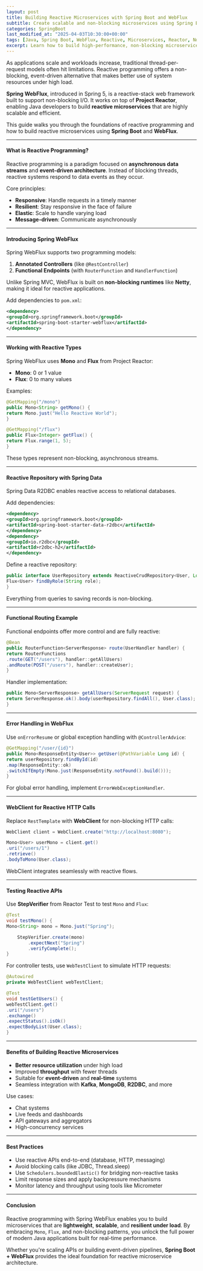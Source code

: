 ```yaml
---
layout: post
title: Building Reactive Microservices with Spring Boot and WebFlux
subtitle: Create scalable and non-blocking microservices using Spring Boot and WebFlux's reactive programming model
categories: SpringBoot
last_modified_at: "2025-04-03T10:30:00+00:00"
tags: [Java, Spring Boot, WebFlux, Reactive, Microservices, Reactor, Non-Blocking IO]
excerpt: Learn how to build high-performance, non-blocking microservices with Spring Boot and WebFlux. Understand reactive programming principles, Reactor Core, and real-world patterns for reactive service design.
---
```

As applications scale and workloads increase, traditional thread-per-request models often hit limitations. Reactive programming offers a non-blocking, event-driven alternative that makes better use of system resources under high load.

**Spring WebFlux**, introduced in Spring 5, is a reactive-stack web framework built to support non-blocking I/O. It works on top of **Project Reactor**, enabling Java developers to build **reactive microservices** that are highly scalable and efficient.

This guide walks you through the foundations of reactive programming and how to build reactive microservices using **Spring Boot** and **WebFlux**.

---

#### What is Reactive Programming?

Reactive programming is a paradigm focused on **asynchronous data streams** and **event-driven architecture**. Instead of blocking threads, reactive systems respond to data events as they occur.

Core principles:
- **Responsive**: Handle requests in a timely manner
- **Resilient**: Stay responsive in the face of failure
- **Elastic**: Scale to handle varying load
- **Message-driven**: Communicate asynchronously

---

#### Introducing Spring WebFlux

Spring WebFlux supports two programming models:
1. **Annotated Controllers** (like `@RestController`)
2. **Functional Endpoints** (with `RouterFunction` and `HandlerFunction`)

Unlike Spring MVC, WebFlux is built on **non-blocking runtimes** like **Netty**, making it ideal for reactive applications.

Add dependencies to `pom.xml`:

```xml
<dependency>
<groupId>org.springframework.boot</groupId>
<artifactId>spring-boot-starter-webflux</artifactId>
</dependency>
```

---

#### Working with Reactive Types

Spring WebFlux uses **Mono** and **Flux** from Project Reactor:

- **Mono**: 0 or 1 value
- **Flux**: 0 to many values

Examples:

```java
@GetMapping("/mono")
public Mono<String> getMono() {
return Mono.just("Hello Reactive World");
}

@GetMapping("/flux")
public Flux<Integer> getFlux() {
return Flux.range(1, 5);
}
```

These types represent non-blocking, asynchronous streams.

---

#### Reactive Repository with Spring Data

Spring Data R2DBC enables reactive access to relational databases.

Add dependencies:

```xml
<dependency>
<groupId>org.springframework.boot</groupId>
<artifactId>spring-boot-starter-data-r2dbc</artifactId>
</dependency>
<dependency>
<groupId>io.r2dbc</groupId>
<artifactId>r2dbc-h2</artifactId>
</dependency>
```

Define a reactive repository:

```java
public interface UserRepository extends ReactiveCrudRepository<User, Long> {
Flux<User> findByRole(String role);
}
```

Everything from queries to saving records is non-blocking.

---

#### Functional Routing Example

Functional endpoints offer more control and are fully reactive:

```java
@Bean
public RouterFunction<ServerResponse> route(UserHandler handler) {
return RouterFunctions
.route(GET("/users"), handler::getAllUsers)
.andRoute(POST("/users"), handler::createUser);
}
```

Handler implementation:

```java
public Mono<ServerResponse> getAllUsers(ServerRequest request) {
return ServerResponse.ok().body(userRepository.findAll(), User.class);
}
```

---

#### Error Handling in WebFlux

Use `onErrorResume` or global exception handling with `@ControllerAdvice`:

```java
@GetMapping("/user/{id}")
public Mono<ResponseEntity<User>> getUser(@PathVariable Long id) {
return userRepository.findById(id)
.map(ResponseEntity::ok)
.switchIfEmpty(Mono.just(ResponseEntity.notFound().build()));
}
```

For global error handling, implement `ErrorWebExceptionHandler`.

---

#### WebClient for Reactive HTTP Calls

Replace `RestTemplate` with **WebClient** for non-blocking HTTP calls:

```java
WebClient client = WebClient.create("http://localhost:8080");

Mono<User> userMono = client.get()
.uri("/users/1")
.retrieve()
.bodyToMono(User.class);
```

WebClient integrates seamlessly with reactive flows.

---

#### Testing Reactive APIs

Use **StepVerifier** from Reactor Test to test `Mono` and `Flux`:

```java
@Test
void testMono() {
Mono<String> mono = Mono.just("Spring");

    StepVerifier.create(mono)
        .expectNext("Spring")
        .verifyComplete();
}
```

For controller tests, use `WebTestClient` to simulate HTTP requests:

```java
@Autowired
private WebTestClient webTestClient;

@Test
void testGetUsers() {
webTestClient.get()
.uri("/users")
.exchange()
.expectStatus().isOk()
.expectBodyList(User.class);
}
```

---

#### Benefits of Building Reactive Microservices

- **Better resource utilization** under high load
- Improved **throughput** with fewer threads
- Suitable for **event-driven** and **real-time** systems
- Seamless integration with **Kafka**, **MongoDB**, **R2DBC**, and more

Use cases:
- Chat systems
- Live feeds and dashboards
- API gateways and aggregators
- High-concurrency services

---

#### Best Practices

- Use reactive APIs end-to-end (database, HTTP, messaging)
- Avoid blocking calls (like JDBC, Thread.sleep)
- Use `Schedulers.boundedElastic()` for bridging non-reactive tasks
- Limit response sizes and apply backpressure mechanisms
- Monitor latency and throughput using tools like Micrometer

---

#### Conclusion

Reactive programming with Spring WebFlux enables you to build microservices that are **lightweight**, **scalable**, and **resilient under load**. By embracing `Mono`, `Flux`, and non-blocking patterns, you unlock the full power of modern Java applications built for real-time performance.

Whether you're scaling APIs or building event-driven pipelines, **Spring Boot + WebFlux** provides the ideal foundation for reactive microservice architecture.
